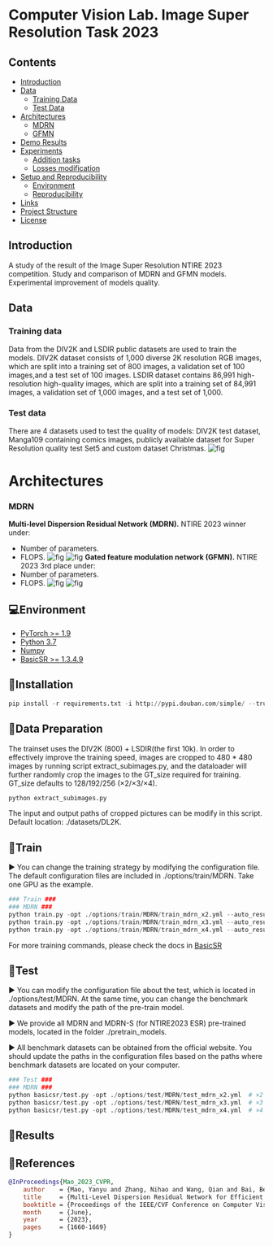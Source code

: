 # Computer Vision Lab. Image Super Resolution Task 2023
## Contents
- [Introduction](#introduction)
- [Data](#data)
  - [Training Data](#training-data)
  - [Test Data](#test-data)
- [Architectures](#architectures)
  - [MDRN](#mdrn)
  - [GFMN](#gfmn)
- [Demo Results](#demo)
- [Experiments](#experiments)
  - [Addition tasks](#dddition-tasks)
  - [Losses modification](#losses-modification)
- [Setup and Reproducibility](#setup-and-reproducibility)
  - [Environment](#environment)
  - [Reproducibility](#reproducibility)
- [Links](#links)
- [Project Structure](#project-structure)
- [License](#license)

## Introduction
A study of the result of the Image Super Resolution NTIRE 2023 competition. Study and comparison of MDRN and GFMN models. Experimental improvement of models quality.
## Data
### Training data
Data from the DIV2K and LSDIR public datasets are used to train the models. DIV2K dataset consists of 1,000 diverse 2K resolution RGB images, which are split into a training set of 800 images, a validation set of 100 images,and a test set of 100 images. LSDIR dataset contains 86,991 high-resolution high-quality images, which are split into a training set of 84,991 images, a validation set of 1,000 images, and a test set of 1,000.
### Test data
There are 4 datasets used to test the quality of models: DIV2K test dataset, Manga109 containing comics images, publicly available dataset for Super Resolution quality test Set5 and custom dataset Christmas.
![fig](README.assets/datasets.png)
# Architectures
### **MDRN**
**Multi-level Dispersion Residual Network (MDRN).** NTIRE 2023 winner under:
- Number of parameters.
- FLOPS.
![fig](README.assets/architecture.png)
![fig](README.assets/EADB_details.png)
**Gated feature modulation network (GFMN).** NTIRE 2023 3rd place under:
- Number of parameters.
- FLOPS.
![fig](README.assets/architecture.png)
![fig](README.assets/EADB_details.png)

## 💻Environment

- [PyTorch >= 1.9](https://pytorch.org/)
- [Python 3.7](https://www.python.org/downloads/)
- [Numpy](https://numpy.org/)
- [BasicSR >= 1.3.4.9](https://github.com/XPixelGroup/BasicSR)

## 🔧Installation

```python
pip install -r requirements.txt -i http://pypi.douban.com/simple/ --trusted-host pypi.douban.com
```

## 📜Data Preparation

The trainset uses the DIV2K (800) + LSDIR(the first 10k). In order to effectively improve the training speed, images are cropped to 480 * 480 images by running script extract_subimages.py, and the dataloader will further randomly crop the images to the GT_size required for training. GT_size defaults to 128/192/256 (×2/×3/×4). 

```python
python extract_subimages.py
```

The input and output paths of cropped pictures can be modify in this script. Default location: ./datasets/DL2K.

## 🚀Train

▶️ You can change the training strategy by modifying the configuration file. The default configuration files are included in ./options/train/MDRN. Take one GPU as the example.

```python
### Train ###
### MDRN ###
python train.py -opt ./options/train/MDRN/train_mdrn_x2.yml --auto_resume  # ×2
python train.py -opt ./options/train/MDRN/train_mdrn_x3.yml --auto_resume  # ×3
python train.py -opt ./options/train/MDRN/train_mdrn_x4.yml --auto_resume  # ×4
```

For more training commands, please check the docs in [BasicSR](https://github.com/XPixelGroup/BasicSR)

## :toilet:Test

▶️ You can modify the configuration file about the test, which is located in ./options/test/MDRN. At the same time, you can change the benchmark datasets and modify the path of the pre-train model. 

▶️ We provide all MDRN and MDRN-S (for NTIRE2023 ESR) pre-trained models, located in the folder ./pretrain_models.

▶️ All benchmark datasets can be obtained from the official website.  You should update the paths in the configuration files based on the paths where benchmark datasets are located on your computer.

```python
### Test ###
### MDRN ###
python basicsr/test.py -opt ./options/test/MDRN/test_mdrn_x2.yml  # ×2
python basicsr/test.py -opt ./options/test/MDRN/test_mdrn_x3.yml  # ×3
python basicsr/test.py -opt ./options/test/MDRN/test_mdrn_x4.yml  # ×4
```

## 🚩Results


## :rainbow:References

```bibtex
@InProceedings{Mao_2023_CVPR,
    author    = {Mao, Yanyu and Zhang, Nihao and Wang, Qian and Bai, Bendu and Bai, Wanying and Fang, Haonan and Liu, Peng and Li, Mingyue and Yan, Shengbo},
    title     = {Multi-Level Dispersion Residual Network for Efficient Image Super-Resolution},
    booktitle = {Proceedings of the IEEE/CVF Conference on Computer Vision and Pattern Recognition (CVPR) Workshops},
    month     = {June},
    year      = {2023},
    pages     = {1660-1669}
}
```

